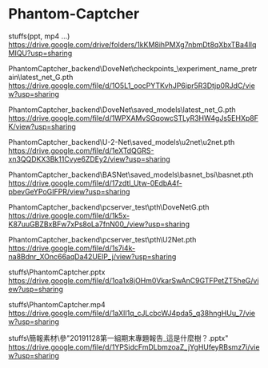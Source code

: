 # Phantom-Captcher

stuffs(ppt, mp4 ...)
https://drive.google.com/drive/folders/1kKM8ihPMXg7nbmDt8qXbxTBa4lIqMIQU?usp=sharing

PhantomCaptcher_backend\DoveNet\checkpoints_\experiment_name_pretrain\latest_net_G.pth
https://drive.google.com/file/d/1O5L1_oocPYTKvhJP6ipr5R3Dtjp0RJdC/view?usp=sharing

PhantomCaptcher_backend\DoveNet\saved_models\latest_net_G.pth
https://drive.google.com/file/d/1WPXAMvSGqowcSTLyR3HW4gJs5EHXp8FK/view?usp=sharing

PhantomCaptcher_backend\U-2-Net\saved_models\u2net\u2net.pth
https://drive.google.com/file/d/1eXTdQGRS-xn3QQDKX3Bk11Cvye6ZDEy2/view?usp=sharing

PhantomCaptcher_backend\BASNet\saved_models\basnet_bsi\basnet.pth
https://drive.google.com/file/d/17zdtl_Utw-0EdbA4f-pbevGeYPoGIFPR/view?usp=sharing

PhantomCaptcher_backend\pcserver_test\pth\DoveNetG.pth
https://drive.google.com/file/d/1k5x-K87uuGBZBxBFw7xPs8oLa7fnN00_/view?usp=sharing

PhantomCaptcher_backend\pcserver_test\pth\U2Net.pth
https://drive.google.com/file/d/1s7i4k-na8Bdnr_XOnc66aqDa42UElP_j/view?usp=sharing

stuffs\PhantomCaptcher.pptx
https://drive.google.com/file/d/1oa1x8jOHm0VkarSwAnC9GTFPetZT5heG/view?usp=sharing

stuffs\PhantomCaptcher.mp4
https://drive.google.com/file/d/1aXlI1q_cJLcbcWJ4pda5_q38hngHUu_7/view?usp=sharing

stuffs\簡報素材\參\"20191128第一組期末專題報告_這是什麼樹？.pptx"
https://drive.google.com/file/d/1YPSidcFmDLbmzoaZ_jYgHUfeyRBsmz7i/view?usp=sharing
